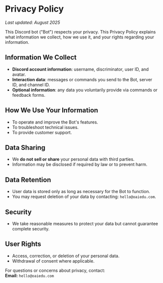 # Privacy Policy

_Last updated: August 2025_

This Discord bot ("Bot") respects your privacy. This Privacy Policy explains what information we collect, how we use it, and your rights regarding your information.

## Information We Collect
- **Discord account information**: username, discriminator, user ID, and avatar.
- **Interaction data**: messages or commands you send to the Bot, server ID, and channel ID.
- **Optional information**: any data you voluntarily provide via commands or feedback forms.

## How We Use Your Information
- To operate and improve the Bot's features.
- To troubleshoot technical issues.
- To provide customer support.

## Data Sharing
- We **do not sell or share** your personal data with third parties.
- Information may be disclosed if required by law or to prevent harm.

## Data Retention
- User data is stored only as long as necessary for the Bot to function.
- You may request deletion of your data by contacting: `hello@oaiedu.com`.

## Security
- We take reasonable measures to protect your data but cannot guarantee complete security.

## User Rights
- Access, correction, or deletion of your personal data.
- Withdrawal of consent where applicable.

For questions or concerns about privacy, contact:  
**Email:** `hello@oaiedu.com`
